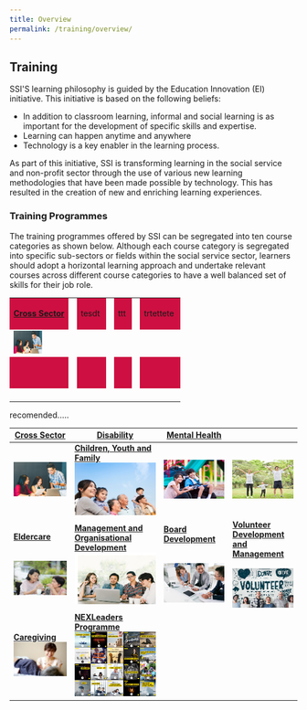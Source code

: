 ```yaml
---
title: Overview
permalink: /training/overview/
---
```


## Training
SSI'S learning philosophy is guided by the Education Innovation (EI) initiative. This initiative is based on the following beliefs:
- In addition to classroom learning, informal and social learning is as important for the development of specific skills and expertise.
- Learning can happen anytime and anywhere
- Technology is a key enabler in the learning process.

As part of this initiative, SSI is transforming learning in the social service and non-profit sector through the use of various new learning methodologies that have been made possible by technology. This has resulted in the creation of new and enriching learning experiences.

### Training Programmes
The training programmes offered by SSI can be segregated into ten course categories as shown below. Although each course category is segregated into specific sub-sectors or fields within the social service sector, learners should adopt a horizontal learning approach and undertake relevant courses across different course categories to have a well balanced set of skills for their job role. 

<table cellspacing="5px" cellpadding="5px">
<tbody>
<tr>
<td style="border: 0px currentColor; height: 50px; text-align: center; background-color: #cd1041;"><span style="color: #ffffff;"><a href="https://e-services.ncss.gov.sg/Training/course/templatesearch?Filter.CourseSubCategory.Id=faf837bd-290c-e611-810d-000c29e3b091" target="_blank"><strong>Cross Sector</strong></a></span></td>
<td  style="width: 1px"></td>
<td style="border: 0px currentColor; height: 50px; text-align: center; background-color: #cd1041;">tesdt&nbsp;</td>
<td syle="width: 1px"></td>
<td style="border: 0px currentColor; height: 50px; text-align: center; background-color: #cd1041;">ttt&nbsp;</td>
<td syle="width: 1px"></td>
<td style="border: 1px currentColor; height: 50px; text-align: center; background-color: #cd1041;">trtettete&nbsp;</td>
</tr>
<tr>
<td><a href="https://e-services.ncss.gov.sg/Training/course/templatesearch?Filter.CourseSubCategory.Id=faf837bd-290c-e611-810d-000c29e3b091" target="_blank"><img src="/images/training/mainpage/cross-sector.png" width="50" height="40" /></a></td>
<td syle="width: 1px"></td>
<td>&nbsp;</td>
<td syle="width: 1px"></td>
<td>&nbsp;</td>
<td syle="width: 1px"></td>
<td>&nbsp;</td>
</tr>
<tr>
<td style="border: 0px currentColor; height: 50px; text-align: center; background-color: #cd1041;">&nbsp;</td>
<td syle="width: 1px"></td>
<td style="border: 0px currentColor; height: 50px; text-align: center; background-color: #cd1041;">&nbsp;</td>
<td syle="width: 1px"></td>
<td style="border: 0px currentColor; height: 50px; text-align: center; background-color: #cd1041;">&nbsp;</td>
<td syle="width: 1px"></td>
<td style="border: 0px currentColor; height: 50px; text-align: center; background-color: #cd1041;">&nbsp;</td>
</tr>
<tr>
<td>&nbsp;</td>
<td syle="width: 1px"></td>
<td>&nbsp;</td>
<td syle="width: 1px"></td>
<td>&nbsp;</td>
<td syle="width: 51x"></td>
<td>&nbsp;</td>
</tr>
</tbody>
</table>




recomended.....

| **[Cross Sector](https://e-services.ncss.gov.sg/Training/course/templatesearch?Filter.CourseSubCategory.Id=faf837bd-290c-e611-810d-000c29e3b091)** | **[Disability](https://e-services.ncss.gov.sg/Training/course/templatesearch?Filter.CourseSubCategory.Id=f4f837bd-290c-e611-810d-000c29e3b091)** | **[Mental Health](/training/mental-health)** |  |
|--|--|--|--|
|[![Cross Sector](/images/training/mainpage/cross-sector.png)](https://e-services.ncss.gov.sg/Training/course/templatesearch?Filter.CourseSubCategory.Id=faf837bd-290c-e611-810d-000c29e3b091)   |**[Children, Youth and Family](https://e-services.ncss.gov.sg/Training/course/templatesearch?Filter.CourseSubCategory.Id=f6f837bd-290c-e611-810d-000c29e3b091)**[![Children, Youth and Family](/images/training/mainpage/children-youth-family.png)](https://e-services.ncss.gov.sg/Training/course/templatesearch?Filter.CourseSubCategory.Id=f6f837bd-290c-e611-810d-000c29e3b091)   |[![Disability](/images/training/mainpage/disability.png)](https://e-services.ncss.gov.sg/Training/course/templatesearch?Filter.CourseSubCategory.Id=f4f837bd-290c-e611-810d-000c29e3b091)   | [![Mental Health](/images/training/mainpage/mental-health.png)](/training/mental-health) |
|**[Eldercare](https://e-services.ncss.gov.sg/Training/course/templatesearch?Filter.CourseSubCategory.Id=8ec889b9-e127-e611-8112-000c296ee03a)**<br><br><br>[![Eldercare](/images/training/mainpage/eldercare.png)](https://e-services.ncss.gov.sg/Training/course/templatesearch?Filter.CourseSubCategory.Id=8ec889b9-e127-e611-8112-000c296ee03a)   |**[Management and <br> Organisational Development](https://e-services.ncss.gov.sg/Training/course/templatesearch?Filter.CourseSubCategory.Id=2b395f9d-e127-e611-8112-000c296ee03a)**[![Management and Organisational Development](/images/training/mainpage/management-organizational-dev.png)](https://e-services.ncss.gov.sg/Training/course/templatesearch?Filter.CourseSubCategory.Id=2b395f9d-e127-e611-8112-000c296ee03a)   |**[Board Development](/training/board-members-programmes)**<br><br><br>[![Board Development](/images/training/mainpage/board-dev.png)](/training/board-members-programmes)   |   **[Volunteer Development <br> and Management](/training/volunteer-development-management)**<br><br>[![Volunteer Development and Management](/images/training/mainpage/volunteer-dev-management.png)](/training/volunteer-development-management)   | 
|**[Caregiving](/training/caregiving)** <br> [![Caregiving](/images/training/mainpage/caregiving.png)](/training/caregiving) |**[NEXLeaders Programme](/training/nexleaders)** <br> [![Caregiving](/images/training/mainpage/nex.png)](/training/nexleaders) |
